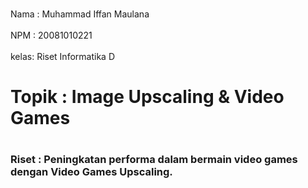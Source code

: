 <br>Nama : Muhammad Iffan Maulana <br/>
<br>NPM  : 20081010221<br/>
<br>kelas: Riset Informatika D<br/>

# Topik : Image Upscaling & Video Games

# <h3>Riset : Peningkatan performa dalam bermain video games dengan Video Games Upscaling.<h3/>
